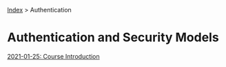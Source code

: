 ---
---

[Index](../../../index.md) > Authentication

# Authentication and Security Models

[2021-01-25: Course Introduction](./2021-01-25.md)
